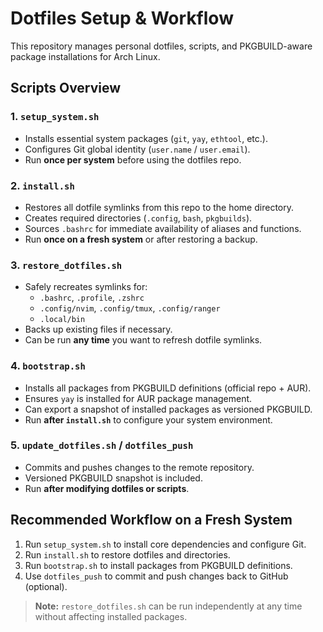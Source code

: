 # Dotfiles Setup & Workflow

This repository manages personal dotfiles, scripts, and PKGBUILD-aware package installations for Arch Linux.

## Scripts Overview

### 1. `setup_system.sh`
- Installs essential system packages (`git`, `yay`, `ethtool`, etc.).
- Configures Git global identity (`user.name` / `user.email`).
- Run **once per system** before using the dotfiles repo.

### 2. `install.sh`
- Restores all dotfile symlinks from this repo to the home directory.
- Creates required directories (`.config`, `bash`, `pkgbuilds`).
- Sources `.bashrc` for immediate availability of aliases and functions.
- Run **once on a fresh system** or after restoring a backup.

### 3. `restore_dotfiles.sh`
- Safely recreates symlinks for:
  - `.bashrc`, `.profile`, `.zshrc`
  - `.config/nvim`, `.config/tmux`, `.config/ranger`
  - `.local/bin`
- Backs up existing files if necessary.
- Can be run **any time** you want to refresh dotfile symlinks.

### 4. `bootstrap.sh`
- Installs all packages from PKGBUILD definitions (official repo + AUR).
- Ensures `yay` is installed for AUR package management.
- Can export a snapshot of installed packages as versioned PKGBUILD.
- Run **after `install.sh`** to configure your system environment.

### 5. `update_dotfiles.sh` / `dotfiles_push`
- Commits and pushes changes to the remote repository.
- Versioned PKGBUILD snapshot is included.
- Run **after modifying dotfiles or scripts**.

## Recommended Workflow on a Fresh System

1. Run `setup_system.sh` to install core dependencies and configure Git.  
2. Run `install.sh` to restore dotfiles and directories.  
3. Run `bootstrap.sh` to install packages from PKGBUILD definitions.  
4. Use `dotfiles_push` to commit and push changes back to GitHub (optional).

> **Note:** `restore_dotfiles.sh` can be run independently at any time without affecting installed packages.

